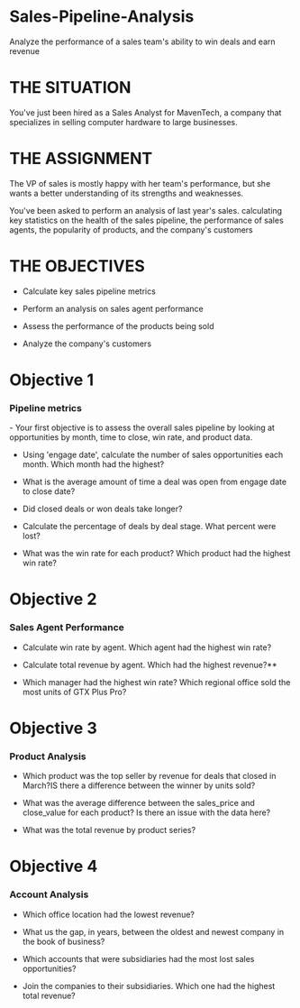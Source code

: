 # Sales-Pipeline-Analysis
Analyze the performance of a sales team's ability to win deals and earn revenue

# THE SITUATION

You've just been hired as a Sales Analyst for MavenTech, a company that specializes in selling computer hardware to large businesses.

# THE ASSIGNMENT

The VP of sales is mostly happy with her team's performance, but she wants a better understanding of its strengths and weaknesses.

You've been asked to perform an analysis of last year's sales. calculating key statistics on the health of the sales pipeline, the performance of sales agents, the popularity of products, and the company's customers

# THE OBJECTIVES

- Calculate key sales pipeline metrics

- Perform an analysis on sales agent performance

- Assess the performance of the products being sold

- Analyze the company's customers

# Objective 1
<h3>Pipeline metrics</h3>
- Your first objective is to assess the overall sales pipeline by looking at opportunities by month, time to close, win rate, and product data.

- Using 'engage date', calculate the number of sales opportunities each month. Which month had the highest?

- What is the average amount of time a deal was open from engage date to close date?

- Did closed deals or won deals take longer?

- Calculate the percentage of deals by deal stage. What percent were lost?

- What was the win rate for each product? Which product had the highest win rate?

# Objective 2
<h3>Sales Agent Performance </h3>

- Calculate win rate by agent. Which agent had the highest win rate?

- Calculate total revenue by agent. Which had the highest revenue?**

- Which manager had the highest win rate? Which regional office sold the most units of GTX Plus Pro?

# Objective 3
<h3>Product Analysis</h3>

- Which product was the top seller by revenue for deals that closed in March?IS there a difference between the winner by units sold?

- What was the average difference between the sales_price and close_value for each product? Is there an issue with the data here?

- What was the total revenue by product series?

# Objective 4
<h3>Account Analysis</h3>

- Which office location had the lowest revenue?

- What us the gap, in years, between the oldest and newest company in the book of business?

- Which accounts that were subsidiaries had the most lost sales opportunities?

- Join the companies to their subsidiaries. Which one had the highest total revenue?
